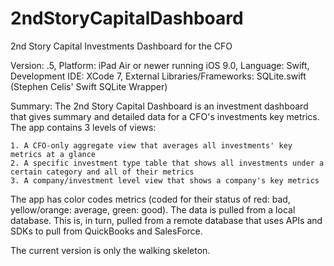 # 2ndStoryCapitalDashboard
2nd Story Capital Investments Dashboard for the CFO

Version: .5,
Platform: iPad Air or newer running iOS 9.0,
Language: Swift,
Development IDE: XCode 7,
External Libraries/Frameworks: SQLite.swift (Stephen Celis' Swift SQLite Wrapper)

Summary:
The 2nd Story Capital Dashboard is an investment dashboard that gives summary and detailed data for a CFO's investments key metrics.
The app contains 3 levels of views:

	1. A CFO-only aggregate view that averages all investments' key metrics at a glance
	2. A specific investment type table that shows all investments under a certain category and all of their metrics
	3. A company/investment level view that shows a company's key metrics

The app has color codes metrics (coded for their status of red: bad, yellow/orange: average, green: good).  The data is pulled from a local database.  This is, in turn, pulled from a remote database that uses APIs and SDKs to pull from QuickBooks and SalesForce.

The current version is only the walking skeleton.
